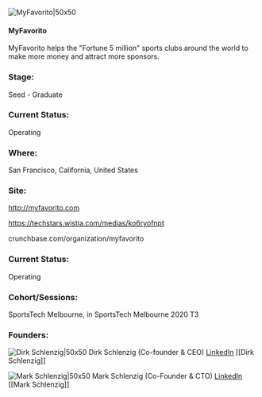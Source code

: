 

![MyFavorito|50x50](https://apimg.techstars.com/profiles/1667929811721_278171.png)

#### MyFavorito
MyFavorito helps the "Fortune 5 million" sports clubs around the world to make more money and attract more sponsors.

### Stage: 
Seed - Graduate 

### Current Status: 
Operating

### Where:
San Francisco, California, United States

### Site:
http://myfavorito.com

https://techstars.wistia.com/medias/ko6ryofnpt

crunchbase.com/organization/myfavorito

### Current Status: 
Operating

### Cohort/Sessions: 
SportsTech Melbourne, in SportsTech Melbourne 2020 T3

### Founders: 

![Dirk Schlenzig|50x50](https://apimg.techstars.com/connect/images/image_files/5f32470834a60d0abe0001e7/original/myfavorito_dirk_schlenzig_ceo.png) Dirk Schlenzig (Co-founder & CEO) [LinkedIn](https://linkedin.com/in/siteforum) [[Dirk Schlenzig]]

![Mark Schlenzig|50x50](https://apimg.techstars.com/connect/images/image_files/5f34e2f5a36c113b60000147/original/mark.png) Mark Schlenzig (Co-Founder & CTO) [LinkedIn](https://linkedin.com/in/mark-schlenzig-649103125) [[Mark Schlenzig]]


